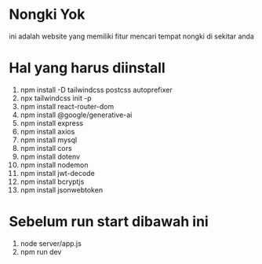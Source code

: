# Nongki Yok

ini adalah website yang memiliki fitur mencari tempat nongki di sekitar anda

# Hal yang harus diinstall

1. npm install -D tailwindcss postcss autoprefixer
2. npx tailwindcss init -p
3. npm install react-router-dom
4. npm install @google/generative-ai
5. npm install express
6. npm install axios
7. npm install mysql
8. npm install cors
9. npm install dotenv
10. npm install nodemon
11. npm install jwt-decode
12. npm install bcryptjs
13. npm install jsonwebtoken

# Sebelum run start dibawah ini

1. node server/app.js
2. npm run dev
